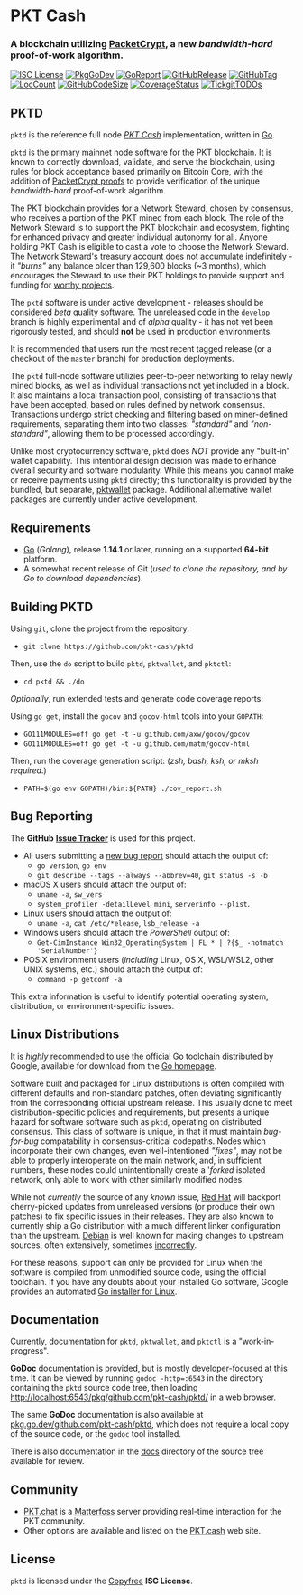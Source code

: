 # PKT Cash

### A blockchain utilizing [PacketCrypt]((https://pkt.cash/PacketCrypt-2020-09-04.pdf)), a new *bandwidth-hard* proof-of-work algorithm.

 [![ISC License](http://img.shields.io/badge/license-ISC-blue.svg)](http://Copyfree.org)
 [![PkgGoDev](https://pkg.go.dev/badge/github.com/pkt-cash/pktd)](https://pkg.go.dev/github.com/pkt-cash/pktd)
 [![GoReport](https://goreportcard.com/badge/github.com/pkt-cash/pktd)](https://goreportcard.com/report/github.com/pkt-cash/pktd)
 [![GitHubRelease](https://img.shields.io/github/release/pkt-cash/pktd.svg)](https://github.com/pkt-cash/pktd/releases/)
 [![GitHubTag](https://img.shields.io/github/tag/pkt-cash/pktd.svg)](https://github.com/pkt-cash/pktd/tags/)
 [![LocCount](https://img.shields.io/tokei/lines/github/pkt-cash/pktd.svg)](https://github.com/XAMPPRocky/tokei)
 [![GitHubCodeSize](https://img.shields.io/github/languages/code-size/pkt-cash/pktd.svg)](https://github.com/pkt-cash/pktd)
 [![CoverageStatus](https://coveralls.io/repos/pkt-cash/pktd/badge.svg?branch=develop)](https://coveralls.io/pkt-cash/pktd?branch=develop)
 [![TickgitTODOs](https://img.shields.io/endpoint?url=https://api.tickgit.com/badge?repo=github.com/pkt-cash/pktd)](https://www.tickgit.com/browse?repo=github.com/pkt-cash/pktd)


## PKTD

`pktd` is the reference full node [*PKT Cash*](https://pkt.cash/)
implementation, written in [Go](https://go.dev/).

`pktd` is the primary mainnet node software for the PKT blockchain. It is
known to correctly download, validate, and serve the blockchain, using rules for
block acceptance based primarily on Bitcoin Core, with the addition of
[PacketCrypt proofs](https://pkt.cash/PacketCrypt-2020-09-04.pdf) to provide 
verification of the unique *bandwidth-hard* proof-of-work algorithm.

The PKT blockchain provides for a [Network Steward](https://pkt.cash/network-steward/),
chosen by consensus, who receives a portion of the PKT mined from each block.
The role of the Network Steward is to support the PKT blockchain and ecosystem,
fighting for enhanced privacy and greater individual autonomy for all. Anyone
holding PKT Cash is eligible to cast a vote to choose the Network Steward. The
Network Steward's treasury account does not accumulate indefinitely - it *"burns"*
any balance older than 129,600 blocks (~3 months), which encourages the Steward to
use their PKT holdings to provide support and funding for [worthy projects](https://github.com/pkt-cash/ns-projects).

The `pktd` software is under active development - releases should be considered
*beta* quality software. The unreleased code in the `develop` branch is highly
experimental and of *alpha* quality - it has not yet been rigorously tested,
and should **not** be used in production environments.

It is recommended that users run the most recent tagged release (or a
checkout of the `master` branch) for production deployments.

The `pktd` full-node software utilizies peer-to-peer networking to relay newly
mined blocks, as well as individual transactions not yet included in a block.
It also maintains a local transaction pool, consisting of transactions that
have been accepted, based on rules defined by network consensus. Transactions
undergo strict checking and filtering based on miner-defined requirements,
separating them into two classes: *"standard"* and *"non-standard"*, allowing
them to be processed accordingly.

Unlike most cryptocurrency software, `pktd` does *NOT* provide any "built-in"
wallet capability. This intentional design decision was made to enhance overall
security and software modularity. While this means you cannot make or receive
payments using `pktd` directly; this functionality is provided by the bundled,
but separate, [pktwallet](https://github.com/pkt-cash/pktd/pktwallet) package.
Additional alternative wallet packages are currently under active development.


## Requirements

* [Go](http://golang.org) (*Golang*), release **1.14.1** or later, running on a supported **64-bit** platform.
* A somewhat recent release of Git (*used to clone the repository, and by Go to download dependencies*).


## Building PKTD

Using `git`, clone the project from the repository:
  * `git clone https://github.com/pkt-cash/pktd`

Then, use the `do` script to build `pktd`, `pktwallet`, and `pktctl`:
  * `cd pktd && ./do`

*Optionally*, run extended tests and generate code coverage reports:

Using `go get`, install the `gocov` and `gocov-html` tools into your `GOPATH`:
  * `GO111MODULES=off go get -t -u github.com/axw/gocov/gocov`
  * `GO111MODULES=off go get -t -u github.com/matm/gocov-html`
  
Then, run the coverage generation script: (*zsh, bash, ksh, or mksh required*.)
  * `PATH=$(go env GOPATH)/bin:${PATH} ./cov_report.sh` 


## Bug Reporting

The **GitHub** [**Issue Tracker**](https://github.com/pkt-cash/pktd/issues) is used for this project.

  * All users submitting a [new bug report](https://github.com/pkt-cash/pktd/issues/new) should attach the output of:
     * `go version`, `go env`
     * `git describe --tags --always --abbrev=40`, `git status -s -b` 
  * macOS X users should attach the output of:
     * `uname -a`, `sw_vers`
     * `system_profiler -detailLevel mini`, `serverinfo --plist`. 
  * Linux users should attach the output of:
     * `uname -a`, `cat /etc/*elease`, `lsb_release -a`
  * Windows users should attach the *PowerShell* output of:
     * `Get-CimInstance Win32_OperatingSystem | FL * | ?{$_ -notmatch 'SerialNumber'}`
  * POSIX environment users (*including* Linux, OS X, WSL/WSL2, other UNIX systems, etc.) should attach the output of:
     * `command -p getconf -a`

This extra information is useful to identify potential operating system, distribution, or environment-specific issues. 


## Linux Distributions

It is *highly* recommended to use the official Go toolchain distributed
by Google, available for download from the [Go homepage](https://golang.org/dl).

Software built and packaged for Linux distributions is often compiled with 
different defaults and non-standard patches, often deviating significantly
from the corresponding official upstream release. This usually done to meet
distribution-specific policies and requirements, but presents a unique hazard
for software software such as `pktd`, operating on distributed consensus. This
class of software is unique, in that it must maintain *bug-for-bug* compatability
in consensus-critical codepaths. Nodes which incorporate their own changes, even
well-intentioned *"fixes"*, may not be able to properly interoperate on the main
network, and, in sufficient numbers, these nodes could unintentionally create a
'*forked* isolated network, only able to work with other similarly modified nodes.

While not *currently* the source of any *known* issue, [Red Hat](https://bugzilla.redhat.com/buglist.cgi?bug_status=NEW&bug_status=ASSIGNED&bug_status=ON_QA&component=golang)
will backport cherry-picked updates from unreleased versions (or produce their
own patches) to fix specific issues in their releases. They are also
known to currently ship a Go distribution with a much different linker
configuration than the upstream. [Debian](https://tracker.debian.org/pkg/golang-defaults)
is well known for making changes to upstream sources, often extensively,
sometimes [incorrectly](https://www.zdnet.com/article/debian-and-ubuntu-openssl-generates-useless-crypto-keys/).

For these reasons, support can only be provided for Linux when the software is
compiled from unmodified source code, using the official toolchain. If you have
any doubts about your installed Go software, Google provides an automated
[Go installer for Linux](https://storage.googleapis.com/golang/getgo/installer_linux).


## Documentation

Currently, documentation for `pktd`, `pktwallet`, and `pktctl` is a "work-in-progress".

**GoDoc** documentation is provided, but is mostly developer-focused at this time.
It can be viewed by running `godoc -http=:6543` in the directory containing the
`pktd` source code tree, then loading
[http://localhost:6543/pkg/github.com/pkt-cash/pktd/](http://localhost:6543/pkg/github.com/pkt-cash/pktd/)
in a web browser.

The same **GoDoc** documentation is also available at
[pkg.go.dev/github.com/pkt-cash/pktd](https://pkg.go.dev/github.com/pkt-cash/pktd),
which does not require a local copy of the source code, or the `godoc` tool installed.

There is also documentation in the [docs](https://github.com/pkt-cash/pktd/tree/develop/docs)
directory of the source tree available for review.


## Community

* [PKT.chat](https://pkt.chat) is a [Matterfoss](https://github.com/cjdelisle/Matterfoss) server providing real-time interaction for the PKT community.
* Other options are available and listed on the [PKT.cash](https://pkt.cash/community/) web site.


## License

`pktd` is licensed under the [Copyfree](http://Copyfree.org) **ISC License**.
